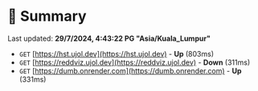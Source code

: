 # 📖 Summary
Last updated: **29/7/2024, 4:43:22 PG "Asia/Kuala_Lumpur"**

- `GET` [https://hst.ujol.dev](https://hst.ujol.dev) - **Up** (803ms)
- `GET` [https://reddviz.ujol.dev](https://reddviz.ujol.dev) - **Down** (311ms)
- `GET` [https://dumb.onrender.com](https://dumb.onrender.com) - **Up** (331ms)
